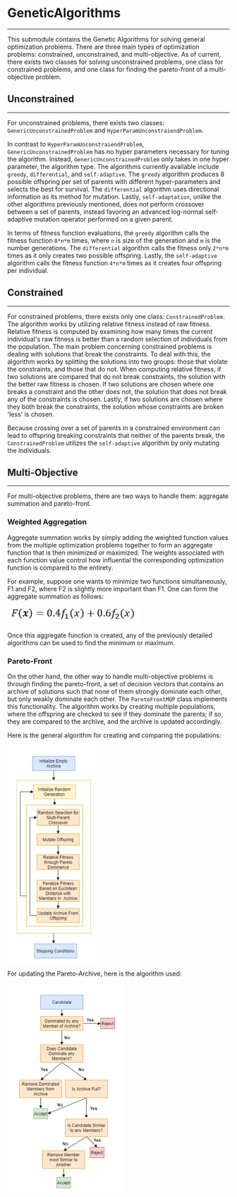 
# GeneticAlgorithms

--------
This submodule contains the Genetic Algorithms for solving general optimization problems. There are three main types of
optimization problems: constrained, unconstrained, and multi-objective. As of current, there exists two classes for solving
unconstrained problems, one class for constrained problems, and one class for finding the 
pareto-front of a multi-objective problem. 

## Unconstrained

--------
For unconstrained problems, there exists two classes: `GenericUnconstrainedProblem` and `HyperParamUnconstraiendProblem`.

In contrast to `HyperParamUnconstraiendProblem`, `GenericUnconstrainedProblem` has no hyper parameters necessary for
tuning the algorithm. Instead, `GenericUnconstrainedProblem` only takes in one hyper parameter, the algorithm type.
The algorithms currently available include `greedy`, `differential`, and `self-adaptive`. The `greedy` algorithm produces 
8 possible offspring per set of parents with different hyper-parameters and selects the best for survival. 
The `differential` algorithm uses directional information as its method for mutation. Lastly, `self-adaptation`, unlike 
the other algorithms previously mentioned, does not perform crossover between a set of parents, instead favoring an advanced
log-normal self-adaptive mutation operator performed on a given parent. 

In terms of fitness function evaluations, the `greedy` algorithm calls the fitness function `8*n*m` times, where `n` is 
size of the generation and `m` is the number generations. The `differential` algorithm calls the fitness only `2*n*m` times 
as it only creates two possible offspring. Lastly, the `self-adaptive` algorithm calls the fitness function `4*n*m` times 
as it creates four offspring per individual. 

## Constrained

--------
For constrained problems, there exists only one class: `ConstrainedProblem`. The algorithm works by utilizing 
relative fitness instead of raw fitness. Relative fitness is computed by examining how many times the current individual's 
raw fitness is better than a random selection of individuals from the population. The main problem concerning constrained 
problems is dealing with solutions that break the constraints. To deal with this, the algorithm works by splitting the solutions 
into two groups: those that violate the constraints, and those that do not. When computing relative fitness, if two solutions
are compared that do not break constraints, the solution with the better raw fitness is chosen. If two solutions are chosen 
where one breaks a constraint and the other does not, the solution that does not break any of the constraints is chosen. Lastly,
if two solutions are chosen where they both break the constraints, the solution whose constraints are broken 'less' is chosen.

Because crossing over a set of parents in a constrained environment can lead to offspring breaking constraints that neither 
of the parents break, the `ConstrainedProblem` utilizes the `self-adaptive` algorithm by only mutating the individuals. 

## Multi-Objective

--------
For multi-objective problems, there are two ways to handle them: aggregate summation and pareto-front. 
### Weighted Aggregation
Aggregate summation
works by simply adding the weighted function values from the multiple optimization problems together to form an aggregate function
that is then minimized or maximized. The weights associated with each function value control how influential the corresponding
optimization function is compared to the entirety. 

For example, suppose one wants to minimize two functions simultaneously, F1 and F2, where F2 is slightly more important 
than F1. One can form the aggregate summation as follows:

![Weighted Aggregation.png](img.png)

Once this aggregate function is created, any of the previously detailed algorithms can be used to find the minimum or maximum.

### Pareto-Front
On the other hand, the other way to handle multi-objective problems is through finding the pareto-front, a set of decision 
vectors that contains an archive of solutions such that none of them strongly dominate each other, but only weakly dominate
each other. The `ParetoFrontMOP` class implements this functionality. The algorithm works by creating multiple populations, 
where the offspring are checked to see if they dominate the parents; if so, they are compared to the archive, and the archive
is updated accordingly. 

Here is the general algorithm for creating and comparing the populations:

![Pareto_MOP_Pop.png](img_1.png)

For updating the Pareto-Archive, here is the algorithm used:

![Pareto_MOP_Archive.png](img_2.png)

 